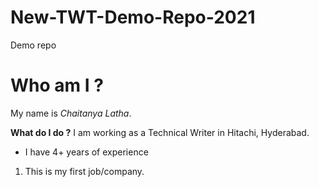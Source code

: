 # New-TWT-Demo-Repo-2021
Demo repo

# Who am I ?
My name is _Chaitanya Latha_.

**What do I do ?**
I am working as a Technical Writer in Hitachi, Hyderabad.
- I have 4+ years of experience
1. This is my first job/company.
